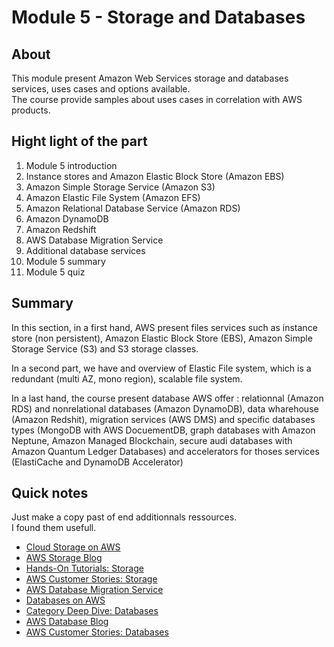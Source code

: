 Module 5 - Storage and Databases
================


About
------------
This module present Amazon Web Services storage and databases services, uses cases and options available.\
The course provide samples about uses cases in correlation with AWS products.

Hight light of the part
--
1. Module 5 introduction
2. Instance stores and Amazon Elastic Block Store (Amazon EBS)
3. Amazon Simple Storage Service (Amazon S3)
4. Amazon Elastic File System (Amazon EFS)
5. Amazon Relational Database Service (Amazon RDS)
6. Amazon DynamoDB
7. Amazon Redshift
8. AWS Database Migration Service
9. Additional database services
10. Module 5 summary
11. Module 5 quiz

Summary
--
In this section, in a first hand, AWS present files services such as instance store (non persistent), Amazon Elastic Block Store (EBS), Amazon Simple Storage Service (S3) and S3 storage classes.

In a second part, we have and overview of Elastic File system, which is a redundant (multi AZ, mono region), scalable file system.

In a last hand, the course present database AWS offer : relationnal (Amazon RDS) and nonrelational databases (Amazon DynamoDB), data wharehouse (Amazon Redshit), migration services (AWS DMS) and specific databases types (MongoDB with AWS DocuementDB, graph databases with Amazon Neptune, Amazon Managed Blockchain, secure audi databases with Amazon Quantum Ledger Databases) and accelerators for thoses services (ElastiCache and DynamoDB Accelerator) 

Quick notes
--
Just make a copy past of end additionnals ressources.\
I found them usefull.

* [Cloud Storage on AWS](https://aws.amazon.com/fr/products/storage/ "Cloud Storage on AWS")
* [AWS Storage Blog](https://aws.amazon.com/fr/blogs/storage/ "AWS Storage Blog")
* [Hands-On Tutorials: Storage](https://aws.amazon.com/fr/getting-started/hands-on/?awsf.getting-started-category=category%23storage&awsf.getting-started-content-type=content-type%23hands-on&awsf.getting-started-level=*all "Hands-On Tutorials: Storage")
* [AWS Customer Stories: Storage](https://aws.amazon.com/fr/solutions/case-studies/?customer-references-cards.sort-by=item.additionalFields.publishedDate&customer-references-cards.sort-order=desc&awsf.customer-references-location=*all&awsf.customer-references-segment=*all&awsf.customer-references-product=product%23vpc%7Cproduct%23api-gateway%7Cproduct%23cloudfront%7Cproduct%23route53%7Cproduct%23directconnect%7Cproduct%23elb&awsf.customer-references-category=category%23storage&awsf.language=language%23french&awsf.customer-references-industry=*all&awsf.customer-references-use-case=*all "AWS Customer Stories: Storage")
* [AWS Database Migration Service](https://aws.amazon.com/fr/dms/ "AWS Database Migration Service")
* [Databases on AWS](https://aws.amazon.com/fr/products/databases/ "Databases on AWS")
* [Category Deep Dive: Databases](https://aws.amazon.com/fr/getting-started/deep-dive-databases/ "Category Deep Dive: Databases")
* [AWS Database Blog](https://aws.amazon.com/fr/blogs/database/ "AWS Database Blog")
* [AWS Customer Stories: Databases](https://aws.amazon.com/fr/solutions/case-studies/?customer-references-cards.sort-by=item.additionalFields.publishedDate&customer-references-cards.sort-order=desc&awsf.customer-references-location=*all&awsf.customer-references-segment=*all&awsf.customer-references-product=product%23vpc%7Cproduct%23api-gateway%7Cproduct%23cloudfront%7Cproduct%23route53%7Cproduct%23directconnect%7Cproduct%23elb&awsf.customer-references-category=category%23databases&awsf.language=language%23french&awsf.customer-references-industry=*all&awsf.customer-references-use-case=*all "AWS Customer Stories: Databases")
